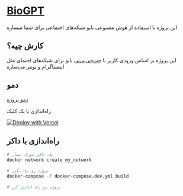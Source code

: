 # [BioGPT](https://www.bio.ehsanghaffarii.ir/)

این پروژه با استفاده از هوش مصنوعی بایو شبکه‌های اجتماعی برای شما  میسازه

## کارش چیه؟

این پروژه بر اساس ورودی کاربر با  [چت‌جی‌پی‌تی](https://openai.com/api/)  بایو برای شبکه‌های اجتمای مثل اینستاگرام و تویتر می‌سازه

## دمو

[دمو پروژه](https://bio.ehsanghaffarii.ir)

راه‌اندازی با یک کلیک

[![Deploy with Vercel](https://vercel.com/button)](https://vercel.com/new/clone?repository-url=https://github.com/ehsanghaffar/biogpt&env=OPENAI_API_KEY&project-name=bio-gpt&repo-name=biogpt)


## راه‌اندازی با داکر

```bash
# یک داکر نتورک بساز
docker network create my_network

# پروژه رو بیلد بگیر
docker-compose -f docker-compose.dev.yml build

# پروژه رو راه اندازی کن
